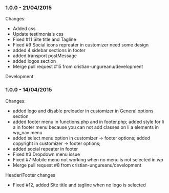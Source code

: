 

### 1.0.0 - 21/04/2015

 Changes: 


 * Added css
 * Update testimonials css
 * Fixed #11 Site title and Tagline
 * Fixed #9 Social icons repreater in customizer need some design
 * added 4 sidebar sections in footer
 * added transport postMessage
 * added logos section
 * Merge pull request #15 from cristian-ungureanu/development

Development


### 1.0.0 - 14/04/2015

 Changes: 


 * added logo and disable preloader in customizer in General options section
 * added footer menu in functions.php and in footer.php; added style for li a in footer menu because you can not add classes on li a elements in wp_nav menu
 * added select menu option in customizer -> footer options; added copyright in customizer -> footer options;
 * added social repeater in footer
 * Fixed #3 Dropdown menu issue
 * Fixed #7 Mobile menu not working when no menu is not selected in wp
 * Merge pull request #8 from cristian-ungureanu/development

Header/Footer changes
 * Fixed #12, added Site title and tagline when no logo is selected

